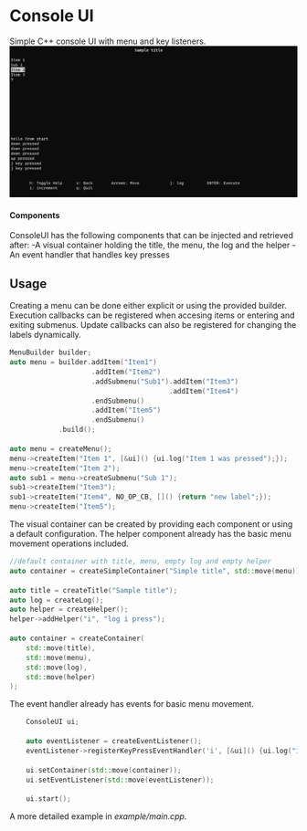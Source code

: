 # Console UI
Simple C++ console UI with menu and key listeners.
![Example](./example/example.png)

#### Components
ConsoleUI has the following components that can be injected and retrieved after:
-A visual container holding the title, the menu, the log and the helper
-An event handler that handles key presses

## Usage
Creating a menu can be done either explicit or using the provided builder.
Execution callbacks can be registered when accesing items or entering and exiting submenus.
Update callbacks can also be registered for changing the labels dynamically.
```cpp
MenuBuilder builder;
auto menu = builder.addItem("Item1")
                    .addItem("Item2")
                    .addSubmenu("Sub1").addItem("Item3")
                                       .addItem("Item4")
                    .endSubmenu()
                    .addItem("Item5")
                    .endSubmenu()
            .build();

auto menu = createMenu();
menu->createItem("Item 1", [&ui]() {ui.log("Item 1 was pressed");});
menu->createItem("Item 2");
auto sub1 = menu->createSubmenu("Sub 1");
sub1->createItem("Item3");
sub1->createItem("Item4", NO_OP_CB, []() {return "new label";});
menu->createItem("Item5");
```
The visual container can be created by providing each component or using a default configuration.
The helper component already has the basic menu movement operations included.
```cpp
//default container with title, menu, empty log and empty helper
auto container = createSimpleContainer("Simple title", std::move(menu));

auto title = createTitle("Sample title");
auto log = createLog();
auto helper = createHelper();
helper->addHelper("i", "log i press");

auto container = createContainer(
    std::move(title),
    std::move(menu),
    std::move(log),
    std::move(helper)
);
```
The event handler already has events for basic menu movement.
```cpp
	ConsoleUI ui;
	
	auto eventListener = createEventListener();
	eventListener->registerKeyPressEventHandler('i', [&ui]() {ui.log("i key pressed"); });

	ui.setContainer(std::move(container));
	ui.setEventListener(std::move(eventListener));
	
	ui.start();
```
A more detailed example in *example/main.cpp*.